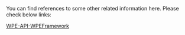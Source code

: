 You can find references to some other related information here. Please check below links:

[WPE-API-WPEFramework](https://github.com/WebPlatformForEmbedded/Documentation/blob/master/Thunder/WPE-API-WPEFramework/WPE-API-WPEFramework.pdf)
